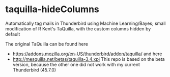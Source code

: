 # taquilla-hideColumns
Automatically tag mails in Thunderbird using Machine Learning/Bayes; small modification of R Kent's TaQuilla, with the custom columns hidden by default

The original TaQuilla can be found here 
* https://addons.mozilla.org/en-US/thunderbird/addon/taquilla/ 
and here 
* http://mesquilla.net/betas/taquilla-3.4.xpi
This repo is based on the beta version, because the other one did not work with my current Thunderbird (45.7.0)

